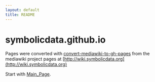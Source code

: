 ```yaml
---
layout: default
title: README
---
```


# symbolicdata.github.io

Pages were converted with [convert-mediawiki-to-gh-pages](https://github.com/FreeON/convert-mediawiki-to-gh-pages)
from the mediawiki project pages at [http://wiki.symbolicdata.org](http://wiki.symbolicdata.org)

Start with [Main_Page](Main_Page "wikilink"). 
